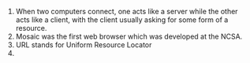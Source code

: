1. When two computers connect, one acts like a server while the other acts like a client, with the client usually asking for some form of a resource.
2. Mosaic was the first web browser which was developed at the NCSA.
3. URL stands for Uniform Resource Locator
4. 